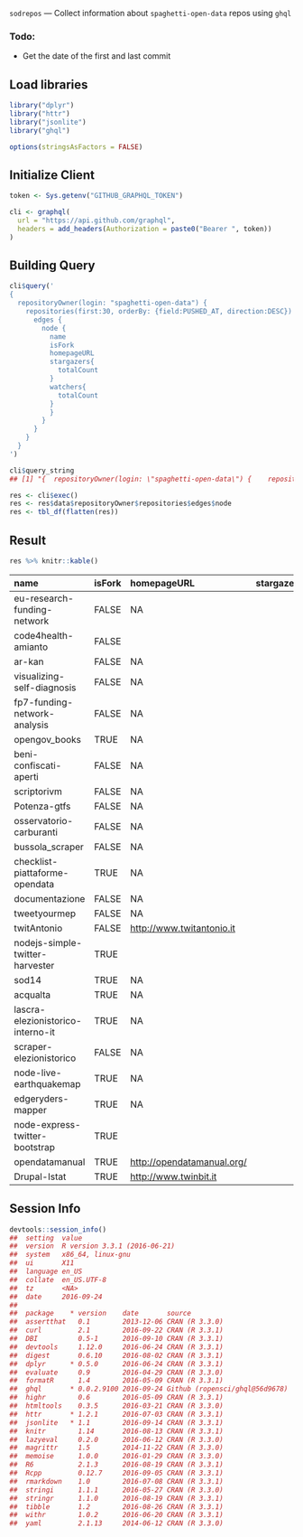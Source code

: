 
`sodrepos` — Collect information about `spaghetti-open-data` repos using `ghql`

### Todo:

-   Get the date of the first and last commit

Load libraries
--------------

``` r
library("dplyr")
library("httr")
library("jsonlite")
library("ghql")

options(stringsAsFactors = FALSE)
```

Initialize Client
-----------------

``` r
token <- Sys.getenv("GITHUB_GRAPHQL_TOKEN")

cli <- graphql(
  url = "https://api.github.com/graphql",
  headers = add_headers(Authorization = paste0("Bearer ", token))
)
```

Building Query
--------------

``` r
cli$query('
{
  repositoryOwner(login: "spaghetti-open-data") {
    repositories(first:30, orderBy: {field:PUSHED_AT, direction:DESC}) {
      edges {
        node {
          name
          isFork
          homepageURL
          stargazers{
            totalCount
          }
          watchers{
            totalCount
          }
          }
        }
      }
    }
  }
')
```

``` r
cli$query_string
## [1] "{  repositoryOwner(login: \"spaghetti-open-data\") {    repositories(first:30, orderBy: {field:PUSHED_AT, direction:DESC}) {      edges {        node {          name          isFork          homepageURL          stargazers{            totalCount          }          watchers{            totalCount          }          }        }      }    }  }"
```

``` r
res <- cli$exec()
res <- res$data$repositoryOwner$repositories$edges$node
res <- tbl_df(flatten(res))
```

Result
------

``` r
res %>% knitr::kable()
```

| name                              | isFork | homepageURL                  |  stargazers.totalCount|  watchers.totalCount|
|:----------------------------------|:-------|:-----------------------------|----------------------:|--------------------:|
| eu-research-funding-network       | FALSE  | NA                           |                      5|                   12|
| code4health-amianto               | FALSE  |                              |                      4|                   11|
| ar-kan                            | FALSE  | NA                           |                      1|                   10|
| visualizing-self-diagnosis        | FALSE  | NA                           |                      4|                    9|
| fp7-funding-network-analysis      | FALSE  | NA                           |                      8|                    8|
| opengov\_books                    | TRUE   | NA                           |                      4|                    5|
| beni-confiscati-aperti            | FALSE  | NA                           |                     18|                   19|
| scriptorivm                       | FALSE  | NA                           |                      2|                   18|
| Potenza-gtfs                      | FALSE  | NA                           |                      0|                   14|
| osservatorio-carburanti           | FALSE  | NA                           |                      2|                    4|
| bussola\_scraper                  | FALSE  | NA                           |                      1|                   39|
| checklist-piattaforme-opendata    | TRUE   | NA                           |                      3|                   38|
| documentazione                    | FALSE  | NA                           |                      1|                   47|
| tweetyourmep                      | FALSE  | NA                           |                     12|                   40|
| twitAntonio                       | FALSE  | <http://www.twitantonio.it>  |                     17|                   36|
| nodejs-simple-twitter-harvester   | TRUE   |                              |                      5|                    5|
| sod14                             | TRUE   | NA                           |                      6|                   30|
| acqualta                          | TRUE   | NA                           |                      1|                    4|
| lascra-elezionistorico-interno-it | TRUE   | NA                           |                      0|                    2|
| scraper-elezionistorico           | FALSE  | NA                           |                      4|                   36|
| node-live-earthquakemap           | TRUE   | NA                           |                      4|                   36|
| edgeryders-mapper                 | TRUE   | NA                           |                      2|                   36|
| node-express-twitter-bootstrap    | TRUE   |                              |                      1|                   36|
| opendatamanual                    | TRUE   | <http://opendatamanual.org/> |                      2|                   37|
| Drupal-Istat                      | TRUE   | <http://www.twinbit.it>      |                      0|                   36|

Session Info
------------

``` r
devtools::session_info()
##  setting  value                       
##  version  R version 3.3.1 (2016-06-21)
##  system   x86_64, linux-gnu           
##  ui       X11                         
##  language en_US                       
##  collate  en_US.UTF-8                 
##  tz       <NA>                        
##  date     2016-09-24                  
## 
##  package    * version    date       source                        
##  assertthat   0.1        2013-12-06 CRAN (R 3.3.0)                
##  curl         2.1        2016-09-22 CRAN (R 3.3.1)                
##  DBI          0.5-1      2016-09-10 CRAN (R 3.3.1)                
##  devtools     1.12.0     2016-06-24 CRAN (R 3.3.1)                
##  digest       0.6.10     2016-08-02 CRAN (R 3.3.1)                
##  dplyr      * 0.5.0      2016-06-24 CRAN (R 3.3.1)                
##  evaluate     0.9        2016-04-29 CRAN (R 3.3.0)                
##  formatR      1.4        2016-05-09 CRAN (R 3.3.1)                
##  ghql       * 0.0.2.9100 2016-09-24 Github (ropensci/ghql@56d9678)
##  highr        0.6        2016-05-09 CRAN (R 3.3.1)                
##  htmltools    0.3.5      2016-03-21 CRAN (R 3.3.0)                
##  httr       * 1.2.1      2016-07-03 CRAN (R 3.3.1)                
##  jsonlite   * 1.1        2016-09-14 CRAN (R 3.3.1)                
##  knitr        1.14       2016-08-13 CRAN (R 3.3.1)                
##  lazyeval     0.2.0      2016-06-12 CRAN (R 3.3.0)                
##  magrittr     1.5        2014-11-22 CRAN (R 3.3.0)                
##  memoise      1.0.0      2016-01-29 CRAN (R 3.3.0)                
##  R6           2.1.3      2016-08-19 CRAN (R 3.3.1)                
##  Rcpp         0.12.7     2016-09-05 CRAN (R 3.3.1)                
##  rmarkdown    1.0        2016-07-08 CRAN (R 3.3.1)                
##  stringi      1.1.1      2016-05-27 CRAN (R 3.3.0)                
##  stringr      1.1.0      2016-08-19 CRAN (R 3.3.1)                
##  tibble       1.2        2016-08-26 CRAN (R 3.3.1)                
##  withr        1.0.2      2016-06-20 CRAN (R 3.3.1)                
##  yaml         2.1.13     2014-06-12 CRAN (R 3.3.0)
```
